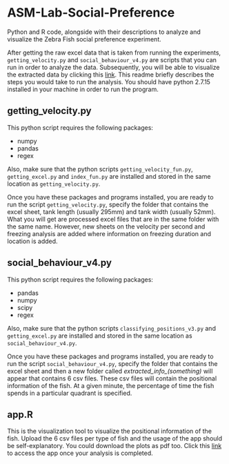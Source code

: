 # ASM-Lab-Social-Preference
Python and R code, alongside with their descriptions to analyze and visualize the Zebra Fish social preference experiment.

After getting the raw excel data that is taken from running the experiments, `getting_velocity.py` and `social_behaviour_v4.py` are scripts that you can run in order to analyze the data. Subsequently, you will be able to visualize the extracted data by clicking this [link](https://hanstobylimanto.shinyapps.io/ASM_SB_Viz/). This readme briefly describes the steps you would take to run the analysis. You should have python 2.7.15 installed in your machine in order to run the program.

## getting_velocity.py

This python script requires the following packages:
  - numpy
  - pandas
  - regex
 
Also, make sure that the python scripts `getting_velocity_fun.py`, `getting_excel.py` and `index_fun.py` are installed and stored in the same location as `getting_velocity.py`.

Once you have these packages and programs installed, you are ready to run the script `getting_velocity.py`, specify the folder that contains the excel sheet, tank length (usually 295mm) and tank width (usually 52mm). What you will get are processed excel files that are in the same folder with the same name. However, new sheets on the velocity per second and freezing analysis are added where information on freezing duration and location is added. 
  
## social_behaviour_v4.py

This python script requires the following packages:
  - pandas
  - numpy
  - scipy
  - regex

Also, make sure that the python scripts `classifying_positions_v3.py` and `getting_excel.py` are installed and stored in the same location as `social_behaviour_v4.py`.

Once you have these packages and programs installed, you are ready to run the script `social_behaviour_v4.py`, specify the folder that contains the excel sheet and then a new folder called _extracted\_info\_(something)_ will appear that contains 6 csv files. These csv files will contain the positional information of the fish. At a given minute, the percentage of time the fish spends in a particular quadrant is specified.

## app.R

This is the visualization tool to visualize the positional information of the fish. Upload the 6 csv files per type of fish and the usage of the app should be self-explanatory. You could download the plots as pdf too. Click this [link](https://hanstobylimanto.shinyapps.io/ASM_SB_Viz/) to access the app once your analysis is completed.
